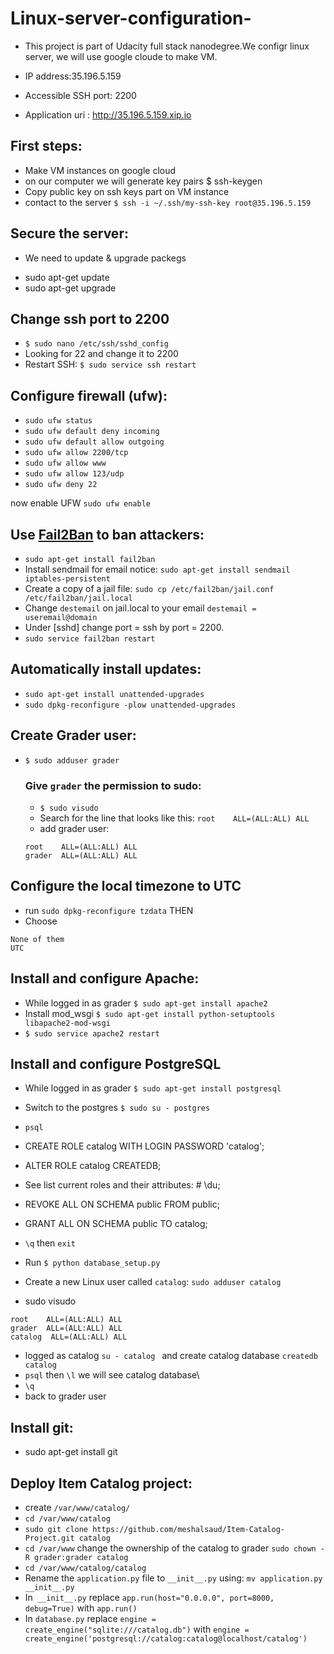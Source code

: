 # Linux-server-configuration-
* This project is part of Udacity full stack nanodegree.We configr linux server, we will use google cloude to make VM.

* IP address:35.196.5.159 
* Accessible SSH port: 2200
* Application uri : http://35.196.5.159.xip.io

## First steps:
* Make VM instances on google cloud
* on our computer we will generate key pairs $ ssh-keygen 
* Copy public key on ssh keys part on VM instance
* contact to the server `$ ssh -i ~/.ssh/my-ssh-key root@35.196.5.159`

## Secure the server:
- We need to update & upgrade packegs 
* sudo apt-get update 
* sudo apt-get upgrade

## Change ssh port to 2200
* `$ sudo nano /etc/ssh/sshd_config`
* Looking for 22 and change it to 2200
* Restart SSH: `$ sudo service ssh restart`

## Configure firewall (ufw):
* `sudo ufw status`
* `sudo ufw default deny incoming`
* `sudo ufw default allow outgoing`
* `sudo ufw allow 2200/tcp`
* `sudo ufw allow www`
* `sudo ufw allow 123/udp`
* `sudo ufw deny 22`

now enable UFW `sudo ufw enable`

## Use [Fail2Ban](http://www.fail2ban.org/wiki/index.php/Main_Page) to ban attackers:
* `sudo apt-get install fail2ban`
* Install sendmail for email notice: `sudo apt-get install sendmail iptables-persistent`
* Create a copy of a jail file: `sudo cp /etc/fail2ban/jail.conf /etc/fail2ban/jail.local`
* Change `destemail` on jail.local to your email `destemail = useremail@domain`
* Under [sshd] change port = ssh by port = 2200.
* `sudo service fail2ban restart`

## Automatically install updates:
* `sudo apt-get install unattended-upgrades`
* `sudo dpkg-reconfigure -plow unattended-upgrades`

## Create Grader user:
* `$ sudo adduser grader`
  ### Give `grader` the permission to sudo:
  * `$ sudo visudo`
  * Search for the line that looks like this:
   `root    ALL=(ALL:ALL) ALL`
  * add grader user:
   ```
   root    ALL=(ALL:ALL) ALL
   grader  ALL=(ALL:ALL) ALL
   ```

##  Configure the local timezone to UTC
* run `sudo dpkg-reconfigure tzdata`
THEN 
* Choose 
```
None of them
UTC
```

## Install and configure Apache:
* While logged in as grader `$ sudo apt-get install apache2` 
* Install mod_wsgi `$ sudo apt-get install python-setuptools libapache2-mod-wsgi`
* `$ sudo service apache2 restart`

## Install and configure PostgreSQL
* While logged in as grader `$ sudo apt-get install postgresql`
* Switch to the postgres `$ sudo su - postgres`
* `psql`
* CREATE ROLE catalog WITH LOGIN PASSWORD 'catalog';
* ALTER ROLE catalog CREATEDB;
* See list current roles and their attributes: # \du;
* REVOKE ALL ON SCHEMA public FROM public;
* GRANT ALL ON SCHEMA public TO catalog;
* `\q` then `exit`
* Run `$ python database_setup.py`

* Create a new Linux user called `catalog`: `sudo adduser catalog`
* sudo visudo 
```
root    ALL=(ALL:ALL) ALL
grader  ALL=(ALL:ALL) ALL
catalog  ALL=(ALL:ALL) ALL
```
* logged as catalog `su - catalog ` and create catalog database `createdb catalog`
* `psql` then `\l` we will see catalog database\
* `\q`
* back to grader user


## Install git:
* sudo apt-get install git

## Deploy  Item Catalog project:
* create `/var/www/catalog/`
* `cd /var/www/catalog`
* `sudo git clone https://github.com/meshalsaud/Item-Catalog-Project.git catalog`
* `cd /var/www` change the ownership of the catalog to grader `sudo chown -R grader:grader catalog`
* `cd /var/www/catalog/catalog`
* Rename the `application.py` file to `__init__.py` using: `mv application.py __init__.py`
* In` __init__.py` replace `app.run(host="0.0.0.0", port=8000, debug=True)` with `app.run()`
*  In `database.py` replace `engine = create_engine("sqlite:///catalog.db")` with 
  `engine = create_engine('postgresql://catalog:catalog@localhost/catalog')`
  

